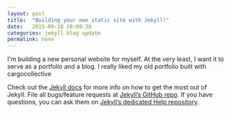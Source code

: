 ```yaml
---
layout: post
title:  "Building your own static site with Jekyll!"
date:   2015-09-18 20:09:30
categories: jekyll blog update
permalink: none
---
```


I'm building a new personal website for myself. At the very least, I want it to serve as a portfolio and a blog.
I really liked my old portfolio built with cargocollective

Check out the [Jekyll docs][jekyll] for more info on how to get the most out of Jekyll. File all bugs/feature requests at [Jekyll’s GitHub repo][jekyll-gh]. If you have questions, you can ask them on [Jekyll’s dedicated Help repository][jekyll-help].

[jekyll]:      http://jekyllrb.com
[jekyll-gh]:   https://github.com/jekyll/jekyll
[jekyll-help]: https://github.com/jekyll/jekyll-help
